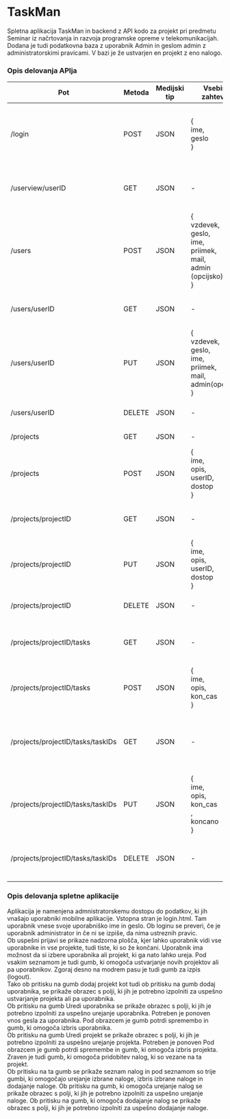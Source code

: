# TaskMan

Spletna aplikacija TaskMan in backend z API kodo za projekt pri predmetu Seminar iz načrtovanja in razvoja programske opreme v telekomunikacijah. Dodana je tudi podatkovna baza z uporabnik Admin in geslom admin z administratorskimi pravicami. V bazi je že ustvarjen en projekt z eno nalogo.

### Opis delovanja APIja

| Pot                | Metoda  | Medijski tip | Vsebina zahtevka | Opis                |
|--------------------|---------|--------------|-------------------|---------------------|
|/login  | POST | JSON       | { <br> ime, <br> geslo <br> } | Prijava uporabnika. Vrne userID za identifikacijo in token za avtentikacijo    |
|/userview/userID  | GET | JSON | - | Pridobi projekte, ki jih lahko vidi uporabnik z userID
|/users | POST | JSON | { <br> vzdevek, <br> geslo, <br> ime, <br> priimek, <br> mail, <br> admin (opcijsko) <br> } | Ustvari uporabnika
|/users/userID | GET | JSON | - | Pridobi podatke o uporabniku z userID
|/users/userID | PUT | JSON |  { <br> vzdevek, <br> geslo, <br> ime, <br> priimek, <br> mail, <br> admin(opcijsko) <br> } | Posodobi podatke uporabnika z userID
|/users/userID | DELETE | JSON | - | Izbriši uporabnika z userID
|/projects | GET | JSON | - | Pridobi vse projekte
|/projects | POST | JSON | { <br> ime, <br> opis, <br> userID, <br> dostop <br>} | Ustvari projekt
|/projects/projectID | GET | JSON | - | Pridobi podatke o projektu s projectID
|/projects/projectID | PUT | JSON | { <br> ime, <br> opis, <br> userID, <br> dostop <br>} | Posodobi podatke o projektu s projectID
|/projects/projectID | DELETE | JSON | - | Izbriši projekt s projectID
|/projects/projectID/tasks | GET | JSON | - | Pridobi vse naloge, ki pripadajo projektu s projectID
|/projects/projectID/tasks | POST | JSON | { <br> ime, <br> opis, <br> kon_cas <br>} | Ustvari nalogo, ki pripada projektu s projectID
|/projects/projectID/tasks/taskIDs | GET | JSON | - | Pridobi podatke naloge s taskID, ki pripadajo projektu s projectID
|/projects/projectID/tasks/taskIDs | PUT | JSON | { <br> ime, <br> opis, <br> kon_cas <br>, <br> koncano <br>} | Posodobi podatke naloge s taskID, ki pripadajo projektu s projectID
|/projects/projectID/tasks/taskIDs | DELETE | JSON | - | Nalogo s taskID, ki pripada projektu s projectID

### Opis delovanja spletne aplikacije

Aplikacija je namenjena admnistratorskemu dostopu do podatkov, ki jih vnašajo uporabniki mobilne aplikacije. Vstopna stran je login.html. Tam uporabnik vnese svoje uporabniško ime in geslo. Ob loginu se preveri, če je uporabnik administrator in če ni se izpiše, da nima ustreznih pravic.  
Ob uspešni prijavi se prikaze nadzorna plošča, kjer lahko uporabnik vidi vse uporabnike in vse projekte, tudi tiste, ki so že končani. Uporabnik ima možnost da si izbere uporabnika ali projekt, ki ga nato lahko ureja. Pod vsakim seznamom je tudi gumb, ki omogoča ustvarjanje novih projektov ali pa uporabnikov. Zgoraj desno na modrem pasu je tudi gumb za izpis (logout).  
Tako ob pritisku na gumb dodaj projekt kot tudi ob pritisku na gumb dodaj uporabnika, se prikaže obrazec s polji, ki jih je potrebno izpolniti za uspešno ustvarjanje projekta ali pa uporabnika.  
Ob pritisku na gumb Uredi uporabnika se prikaže obrazec s polji, ki jih je potrebno izpolniti za uspešno urejanje uporabnika. Potreben je ponoven vnos gesla za uporabnika. Pod obrazcem je gumb potrdi spremembo in gumb, ki omogoča izbris uporabnika.  
Ob pritisku na gumb Uredi projekt se prikaže obrazec s polji, ki jih je potrebno izpolniti za uspešno urejanje projekta. Potreben je ponoven Pod obrazcem je gumb potrdi spremembe in gumb, ki omogoča izbris projekta. Zraven je tudi gumb, ki omogoča pridobitev nalog, ki so vezane na ta projekt.  
Ob pritisku na ta gumb se prikaže seznam nalog in pod seznamom so trije gumbi, ki omogočajo urejanje izbrane naloge, izbris izbrane naloge in dodajanje naloge. Ob pritisku na gumb, ki omogoča urejanje nalog se prikaže obrazec s polji, ki jih je potrebno izpolniti za uspešno urejanje naloge. Ob pritisku na gumb, ki omogoča dodajanje nalog se prikaže obrazec s polji, ki jih je potrebno izpolniti za uspešno dodajanje naloge.
